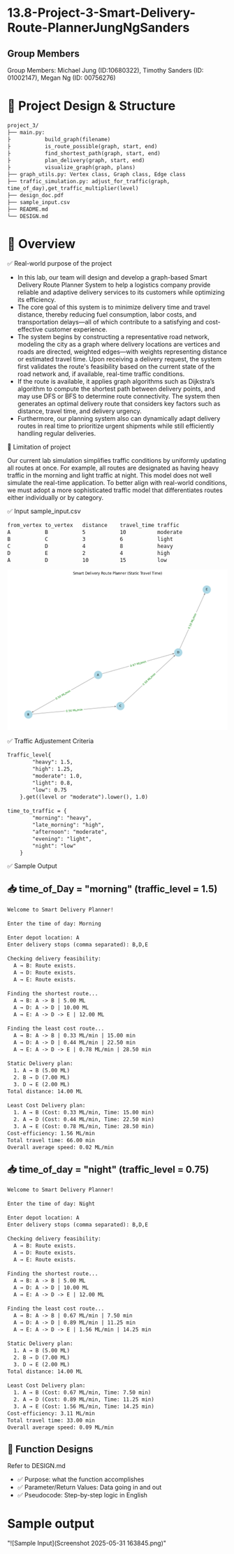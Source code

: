 # 13.8-Project-3-Smart-Delivery-Route-PlannerJungNgSanders

## Group Members
Group Members: Michael Jung (ID:10680322), Timothy Sanders (ID: 01002147), Megan Ng (ID: 00756276)

# 🧠 Project Design & Structure
```
project_3/
├── main.py:
├           build_graph(filename)
├           is_route_possible(graph, start, end)
├           find_shortest_path(graph, start, end)
├           plan_delivery(graph, start, end)
├           visualize_graph(graph, plans)
├── graph_utils.py: Vertex class, Graph class, Edge class
├── traffic_simulation.py: adjust_for_traffic(graph, time_of_day),get_traffic_multiplier(level)
├── design_doc.pdf
├── sample_input.csv
├── README.md
└── DESIGN.md
```

# 📄 Overview
✅ Real-world purpose of the project

- In this lab, our team will design and develop a graph-based Smart Delivery Route Planner System to help a logistics company provide reliable and adaptive delivery services to its customers while optimizing its efficiency.
- The core goal of this system is to minimize delivery time and travel distance, thereby reducing fuel consumption, labor costs, and transportation delays—all of which contribute to a satisfying and cost-effective customer experience.
- The system begins by constructing a representative road network, modeling the city as a graph where delivery locations are vertices and roads are directed, weighted edges—with weights representing distance or estimated travel time. Upon receiving a delivery request, the system first validates the route's feasibility based on the current state of the road network and, if available, real-time traffic conditions.
- If the route is available, it applies graph algorithms such as Dijkstra’s algorithm to compute the shortest path between delivery points, and may use DFS or BFS to determine route connectivity. The system then generates an optimal delivery route that considers key factors such as distance, travel time, and delivery urgency.
- Furthermore, our planning system also can dynamically adapt delivery routes in real time to prioritize urgent shipments while still efficiently handling regular deliveries.

🧠 Limitation of project

Our current lab simulation simplifies traffic conditions by uniformly updating all routes at once. For example, all routes are designated as having heavy traffic in the morning and light traffic at night. This model does not well simulate the real-time application. To better align with real-world conditions, we must adopt a more sophisticated traffic model that differentiates routes either individually or by category.


✅ Input
sample_input.csv
```
from_vertex	to_vertex	distance	travel_time	traffic
A	        B	        5	        10	        moderate
B	        C	        3	        6	        light
C	        D	        4	        8	        heavy
D	        E	        2	        4	        high
A	        D	        10	        15	        low
```
![Sample Input](sample_input.png)

✅ Traffic Adjustement Criteria
```
Traffic_level{
        "heavy": 1.5,
        "high": 1.25,
        "moderate": 1.0,
        "light": 0.8,
        "low": 0.75
    }.get((level or "moderate").lower(), 1.0)

time_to_traffic = {
        "morning": "heavy",
        "late_morning": "high",
        "afternoon": "moderate",
        "evening": "light",
        "night": "low"
    }
```

✅ Sample Output

## 📥 time_of_Day = "morning" (traffic_level = 1.5)
```
Welcome to Smart Delivery Planner!

Enter the time of day: Morning

Enter depot location: A
Enter delivery stops (comma separated): B,D,E

Checking delivery feasibility:
  A → B: Route exists.
  A → D: Route exists.
  A → E: Route exists.

Finding the shortest route...
  A → B: A -> B | 5.00 ML
  A → D: A -> D | 10.00 ML
  A → E: A -> D -> E | 12.00 ML

Finding the least cost route...
  A → B: A -> B | 0.33 ML/min | 15.00 min
  A → D: A -> D | 0.44 ML/min | 22.50 min
  A → E: A -> D -> E | 0.78 ML/min | 28.50 min

Static Delivery plan:
  1. A → B (5.00 ML)
  2. B → D (7.00 ML)
  3. D → E (2.00 ML)
Total distance: 14.00 ML

Least Cost Delivery plan:
  1. A → B (Cost: 0.33 ML/min, Time: 15.00 min)
  2. A → D (Cost: 0.44 ML/min, Time: 22.50 min)
  3. A → E (Cost: 0.78 ML/min, Time: 28.50 min)
Cost-efficiency: 1.56 ML/min
Total travel time: 66.00 min
Overall average speed: 0.02 ML/min
```
## 📥 time_of_day = "night" (traffic_level = 0.75)
```
Welcome to Smart Delivery Planner!

Enter the time of day: Night

Enter depot location: A
Enter delivery stops (comma separated): B,D,E

Checking delivery feasibility:
  A → B: Route exists.
  A → D: Route exists.
  A → E: Route exists.

Finding the shortest route...
  A → B: A -> B | 5.00 ML
  A → D: A -> D | 10.00 ML
  A → E: A -> D -> E | 12.00 ML

Finding the least cost route...
  A → B: A -> B | 0.67 ML/min | 7.50 min
  A → D: A -> D | 0.89 ML/min | 11.25 min
  A → E: A -> D -> E | 1.56 ML/min | 14.25 min

Static Delivery plan:
  1. A → B (5.00 ML)
  2. B → D (7.00 ML)
  3. D → E (2.00 ML)
Total distance: 14.00 ML

Least Cost Delivery plan:
  1. A → B (Cost: 0.67 ML/min, Time: 7.50 min)
  2. A → D (Cost: 0.89 ML/min, Time: 11.25 min)
  3. A → E (Cost: 1.56 ML/min, Time: 14.25 min)
Cost-efficiency: 3.11 ML/min
Total travel time: 33.00 min
Overall average speed: 0.09 ML/min
```
## 📄 Function Designs 
Refer to DESIGN.md
- ✅ Purpose: what the function accomplishes
- ✅ Parameter/Return Values: Data going in and out
- ✅ Pseudocode: Step-by-step logic in English
# Sample output
"![Sample Input](Screenshot 2025-05-31 163845.png)"

